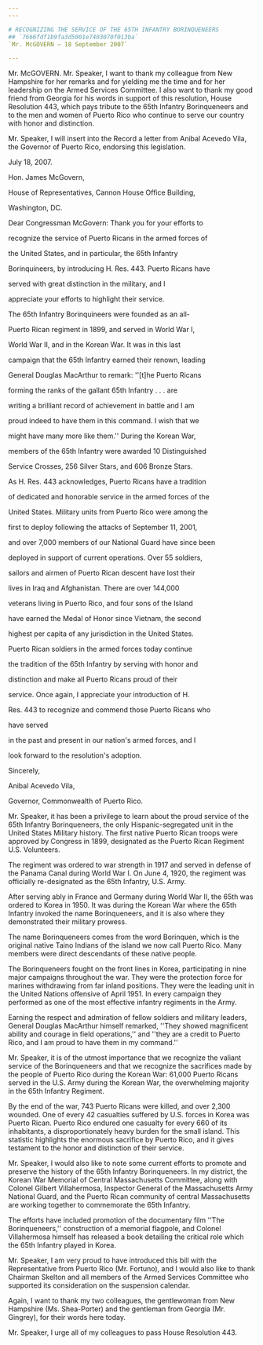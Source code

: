 ```yaml
---
---

# RECOGNIZING THE SERVICE OF THE 65TH INFANTRY BORINQUENEERS
## `7666fdf1b9fa3d5001e7403070f013ba`
`Mr. McGOVERN — 18 September 2007`

---
```



Mr. McGOVERN. Mr. Speaker, I want to thank my colleague from New 
Hampshire for her remarks and for yielding me the time and for her 
leadership on the Armed Services Committee. I also want to thank my 
good friend from Georgia for his words in support of this resolution, 
House Resolution 443, which pays tribute to the 65th Infantry 
Borinqueneers and to the men and women of Puerto Rico who continue to 
serve our country with honor and distinction.

Mr. Speaker, I will insert into the Record a letter from Anibal 
Acevedo Vila, the Governor of Puerto Rico, endorsing this legislation.


























July 18, 2007.


 Hon. James McGovern,


 House of Representatives, Cannon House Office Building, 




 Washington, DC.



 Dear Congressman McGovern: Thank you for your efforts to 


 recognize the service of Puerto Ricans in the armed forces of 


 the United States, and in particular, the 65th Infantry 


 Borinquineers, by introducing H. Res. 443. Puerto Ricans have 


 served with great distinction in the military, and I 


 appreciate your efforts to highlight their service.



 The 65th Infantry Borinquineers were founded as an all-


 Puerto Rican regiment in 1899, and served in World War I, 


 World War II, and in the Korean War. It was in this last 


 campaign that the 65th Infantry earned their renown, leading 


 General Douglas MacArthur to remark: ''[t]he Puerto Ricans 


 forming the ranks of the gallant 65th Infantry . . . are 


 writing a brilliant record of achievement in battle and I am 


 proud indeed to have them in this command. I wish that we 


 might have many more like them.'' During the Korean War, 


 members of the 65th Infantry were awarded 10 Distinguished 


 Service Crosses, 256 Silver Stars, and 606 Bronze Stars.



 As H. Res. 443 acknowledges, Puerto Ricans have a tradition 


 of dedicated and honorable service in the armed forces of the 


 United States. Military units from Puerto Rico were among the 


 first to deploy following the attacks of September 11, 2001, 


 and over 7,000 members of our National Guard have since been 


 deployed in support of current operations. Over 55 soldiers, 


 sailors and airmen of Puerto Rican descent have lost their 


 lives in Iraq and Afghanistan. There are over 144,000 


 veterans living in Puerto Rico, and four sons of the Island 


 have earned the Medal of Honor since Vietnam, the second 


 highest per capita of any jurisdiction in the United States.



 Puerto Rican soldiers in the armed forces today continue 


 the tradition of the 65th Infantry by serving with honor and 


 distinction and make all Puerto Ricans proud of their 


 service. Once again, I appreciate your introduction of H. 


 Res. 443 to recognize and commend those Puerto Ricans who 


 have served




 in the past and present in our nation's armed forces, and I 


 look forward to the resolution's adoption.





 Sincerely,























Anibal Acevedo Vila,














Governor, Commonwealth of Puerto Rico.


Mr. Speaker, it has been a privilege to learn about the proud service 
of the 65th Infantry Borinqueneers, the only Hispanic-segregated unit 
in the United States Military history. The first native Puerto Rican 
troops were approved by Congress in 1899, designated as the Puerto 
Rican Regiment U.S. Volunteers.

The regiment was ordered to war strength in 1917 and served in 
defense of the Panama Canal during World War I. On June 4, 1920, the 
regiment was officially re-designated as the 65th Infantry, U.S. Army.

After serving ably in France and Germany during World War II, the 
65th was ordered to Korea in 1950. It was during the Korean War where 
the 65th Infantry invoked the name Borinqueneers, and it is also where 
they demonstrated their military prowess.

The name Borinqueneers comes from the word Borinquen, which is the 
original native Taino Indians of the island we now call Puerto Rico. 
Many members were direct descendants of these native people.

The Borinqueneers fought on the front lines in Korea, participating 
in nine major campaigns throughout the war. They were the protection 
force for marines withdrawing from far inland positions. They were the 
leading unit in the United Nations offensive of April 1951. In every 
campaign they performed as one of the most effective infantry regiments 
in the Army.

Earning the respect and admiration of fellow soldiers and military 
leaders, General Douglas MacArthur himself remarked, ''They showed 
magnificent ability and courage in field operations,'' and ''they are a 
credit to Puerto Rico, and I am proud to have them in my command.''

Mr. Speaker, it is of the utmost importance that we recognize the 
valiant service of the Borinqueneers and that we recognize the 
sacrifices made by the people of Puerto Rico during the Korean War: 
61,000 Puerto Ricans served in the U.S. Army during the Korean War, the 
overwhelming majority in the 65th Infantry Regiment.

By the end of the war, 743 Puerto Ricans were killed, and over 2,300 
wounded. One of every 42 casualties suffered by U.S. forces in Korea 
was Puerto Rican. Puerto Rico endured one casualty for every 660 of its 
inhabitants, a disproportionately heavy burden for the small island. 
This statistic highlights the enormous sacrifice by Puerto Rico, and it 
gives testament to the honor and distinction of their service.

Mr. Speaker, I would also like to note some current efforts to 
promote and preserve the history of the 65th Infantry Borinqueneers. In 
my district, the Korean War Memorial of Central Massachusetts 
Committee, along with Colonel Gilbert Villahermosa, Inspector General 
of the Massachusetts Army National Guard, and the Puerto Rican 
community of central Massachusetts are working together to commemorate 
the 65th Infantry.

The efforts have included promotion of the documentary film ''The 
Borinqueneers,'' construction of a memorial flagpole, and Colonel 
Villahermosa himself has released a book detailing the critical role 
which the 65th Infantry played in Korea.

Mr. Speaker, I am very proud to have introduced this bill with the 
Representative from Puerto Rico (Mr. Fortuno), and I would also like to 
thank Chairman Skelton and all members of the Armed Services Committee 
who supported its consideration on the suspension calendar.

Again, I want to thank my two colleagues, the gentlewoman from New 
Hampshire (Ms. Shea-Porter) and the gentleman from Georgia (Mr. 
Gingrey), for their words here today.

Mr. Speaker, I urge all of my colleagues to pass House Resolution 
443.